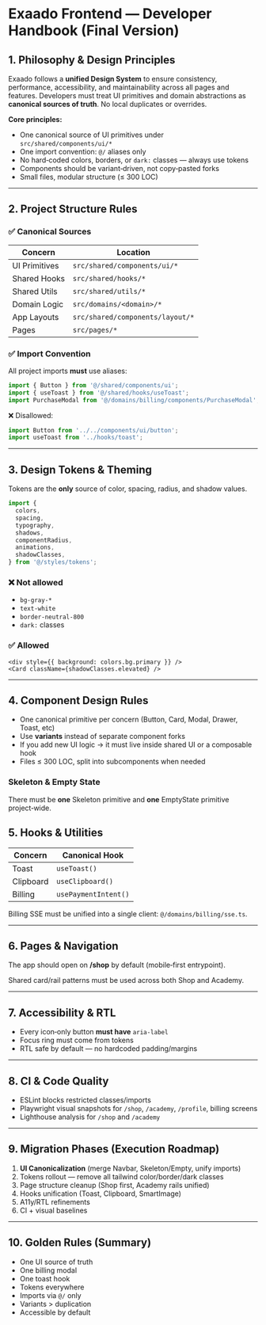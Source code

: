 # Exaado Frontend — Developer Handbook (Final Version)

## 1. Philosophy & Design Principles

Exaado follows a **unified Design System** to ensure consistency, performance, accessibility, and maintainability across all pages and features. Developers must treat UI primitives and domain abstractions as **canonical sources of truth**. No local duplicates or overrides.

**Core principles:**

* One canonical source of UI primitives under `src/shared/components/ui/*`
* One import convention: `@/` aliases only
* No hard‑coded colors, borders, or `dark:` classes — always use tokens
* Components should be variant‑driven, not copy‑pasted forks
* Small files, modular structure (≤ 300 LOC)

---

## 2. Project Structure Rules

### ✅ Canonical Sources

| Concern       | Location                         |
| ------------- | -------------------------------- |
| UI Primitives | `src/shared/components/ui/*`     |
| Shared Hooks  | `src/shared/hooks/*`             |
| Shared Utils  | `src/shared/utils/*`             |
| Domain Logic  | `src/domains/<domain>/*`         |
| App Layouts   | `src/shared/components/layout/*` |
| Pages         | `src/pages/*`                    |

### ✅ Import Convention

All project imports **must** use aliases:

```ts
import { Button } from '@/shared/components/ui';
import { useToast } from '@/shared/hooks/useToast';
import PurchaseModal from '@/domains/billing/components/PurchaseModal';
```

❌ Disallowed:

```ts
import Button from '../../components/ui/button';
import useToast from '../hooks/toast';
```

---

## 3. Design Tokens & Theming

Tokens are the **only** source of color, spacing, radius, and shadow values.

```ts
import {
  colors,
  spacing,
  typography,
  shadows,
  componentRadius,
  animations,
  shadowClasses,
} from '@/styles/tokens';
```

### ❌ Not allowed

* `bg-gray-*`
* `text-white`
* `border-neutral-800`
* `dark:` classes

### ✅ Allowed

```tsx
<div style={{ background: colors.bg.primary }} />
<Card className={shadowClasses.elevated} />
```

---

## 4. Component Design Rules

* One canonical primitive per concern (Button, Card, Modal, Drawer, Toast, etc)
* Use **variants** instead of separate component forks
* If you add new UI logic → it must live inside shared UI or a composable hook
* Files ≤ 300 LOC, split into subcomponents when needed

### Skeleton & Empty State

There must be **one** Skeleton primitive and **one** EmptyState primitive project‑wide.

## 5. Hooks & Utilities

| Concern   | Canonical Hook       |
| --------- | -------------------- |
| Toast     | `useToast()`         |
| Clipboard | `useClipboard()`     |
| Billing   | `usePaymentIntent()` |

Billing SSE must be unified into a single client: `@/domains/billing/sse.ts`.

---

## 6. Pages & Navigation

The app should open on **/shop** by default (mobile‑first entrypoint).

Shared card/rail patterns must be used across both Shop and Academy.

---

## 7. Accessibility & RTL

* Every icon‑only button **must have** `aria-label`
* Focus ring must come from tokens
* RTL safe by default — no hardcoded padding/margins

---

## 8. CI & Code Quality

* ESLint blocks restricted classes/imports
* Playwright visual snapshots for `/shop`, `/academy`, `/profile`, billing screens
* Lighthouse analysis for `/shop` and `/academy`

---

## 9. Migration Phases (Execution Roadmap)

1. **UI Canonicalization** (merge Navbar, Skeleton/Empty, unify imports)
2. Tokens rollout — remove all tailwind color/border/dark classes
4. Page structure cleanup (Shop first, Academy rails unified)
5. Hooks unification (Toast, Clipboard, SmartImage)
6. A11y/RTL refinements
7. CI + visual baselines

---

## 10. Golden Rules (Summary)

* One UI source of truth
* One billing modal
* One toast hook
* Tokens everywhere
* Imports via `@/` only
* Variants > duplication
* Accessible by default
